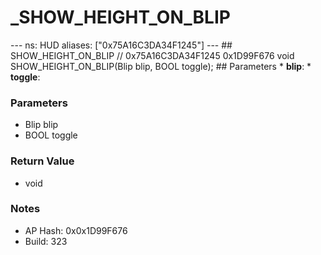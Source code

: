 # _SHOW_HEIGHT_ON_BLIP

--- ns: HUD aliases: ["0x75A16C3DA34F1245"] --- ## SHOW_HEIGHT_ON_BLIP  // 0x75A16C3DA34F1245 0x1D99F676 void SHOW_HEIGHT_ON_BLIP(Blip blip, BOOL toggle);   ## Parameters * **blip**: * **toggle**:

### Parameters
* Blip blip
* BOOL toggle

### Return Value
* void

### Notes
* AP Hash: 0x0x1D99F676
* Build: 323

